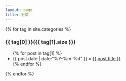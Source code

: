 ```yaml
---
layout: page
title: 分类
---
```

<!-- <svg class="cloud" style="width:95%;height:600px">
    <g></g>
</svg> -->
<div class="tag_posts">
{% for tag in site.categories %} 
	<a name="{{ tag[0] }}"  id = "{{ tag[0] }}"></a>
    <h3>{{ tag[0] }}({{ tag[1].size }})</h3>
	<ul>
	{% for post in tag[1] %}
		<li><span>{{ post.date | date:"%Y-%m-%d" }}</span> &raquo; <a href="{{ post.url }}">{{ post.title }}</a></li>
	{% endfor %}
	</ul>
{% endfor %}
</div>
